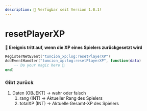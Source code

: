 ```yaml
---
description: 🔧 Verfügbar seit Version 1.0.1!
---
```


# resetPlayerXP

**📢 Ereignis tritt auf, wenn die XP eines Spielers zurückgesetzt wird**

```lua
RegisterNetEvent("tuncion_xp:log:resetPlayerXP")
AddEventHandler("tuncion_xp:log:resetPlayerXP", function(data)
    -- Do your magic here 💫
end)
```

### Gibt zurück

1. Daten <span className="color-blue">(OBJEKT)</span> <span className="color-orange">-> wahr oder falsch</span>
   1. rang <span className="color-blue">(INT)</span> <span className="color-orange">-> Aktueller Rang des Spielers</span>
   2. totalXP <span className="color-blue">(INT)</span> <span className="color-orange">-> Aktuelle Gesamt-XP des Spielers</span>